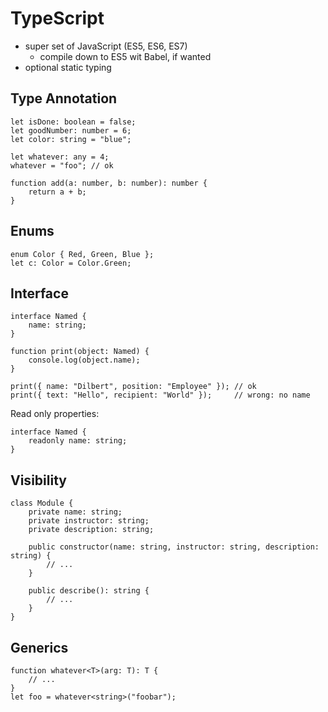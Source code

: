 # TypeScript

- super set of JavaScript (ES5, ES6, ES7)
    - compile down to ES5 wit Babel, if wanted
- optional static typing

## Type Annotation

    let isDone: boolean = false;
    let goodNumber: number = 6;
    let color: string = "blue";

    let whatever: any = 4;
    whatever = "foo"; // ok

    function add(a: number, b: number): number {
        return a + b;
    }

## Enums

    enum Color { Red, Green, Blue };
    let c: Color = Color.Green;

## Interface

    interface Named {
        name: string;
    }

    function print(object: Named) {
        console.log(object.name);
    }

    print({ name: "Dilbert", position: "Employee" }); // ok
    print({ text: "Hello", recipient: "World" });     // wrong: no name

Read only properties:

    interface Named {
        readonly name: string;
    }

## Visibility

    class Module {
        private name: string;
        private instructor: string;
        private description: string;

        public constructor(name: string, instructor: string, description: string) {
            // ...
        }

        public describe(): string {
            // ...
        }
    }

## Generics

    function whatever<T>(arg: T): T {
        // ...
    }
    let foo = whatever<string>("foobar");
